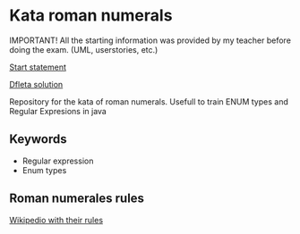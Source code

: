 # Kata roman numerals

IMPORTANT! All the starting information was provided by my teacher before doing the exam. (UML, userstories, etc.)

[Start statement](https://github.com/dfleta/romans-go-home)

[Dfleta solution](https://github.com/dfleta/romans-go-home)

Repository for the kata of roman numerals. Usefull to train ENUM types and Regular Expresions in java

## Keywords

* Regular expression
* Enum types

## Roman numerales rules

[Wikipedio with their rules](https://en.wikipedia.org/wiki/Roman_numerals)